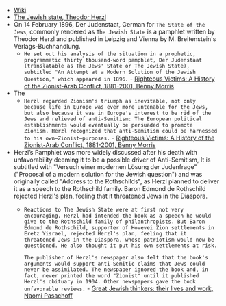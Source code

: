 - [Wiki](https://en.wikipedia.org/wiki/Der_Judenstaat)
- [The Jewish state, Theodor Herzl](https://static1.squarespace.com/static/63e00eeb55ece71cc0dc63e3/t/654184d9ad047a58af45697b/1698792668549/142536285-The-Jewish-State-By-Theodor-Herzl.pdf)
- On 14 February 1896, Der Judenstaat, German for `The State of the Jews`, commonly rendered as `The Jewish State` is a pamphlet written by Theodor Herzl and published in Leipzig and Vienna by M. Breitenstein's Verlags-Buchhandlung.
	- `He set out his analysis of the situation in a prophetic, programmatic thirty thousand-word pamphlet, Der Judenstaat (translatable as The Jews' State or The Jewish State), subtitled "An Attempt at a Modern Solution of the Jewish Question," which appeared in 1896.` - [Righteous Victims: A History of the Zionist-Arab Conflict, 1881-2001, Benny Morris](https://gateway.pinata.cloud/ipfs/bafykbzaced6rtb5d4wthw3wapbnqafd3w7znfmikvzx43dqifs5amzbyzltas?filename=Righteous%20Victims%3A%20A%20History%20of%20the%20Zionist-Arab%20Conflict%2C%20--%20Benny%20Morris%20--%202001%20--%20Vintage%20--%209780679744757%20--%200ffdde5f35058146403a55786f6cfc18%20--%20Anna%E2%80%99s%20Archive.pdf)
- The
	- `Herzl regarded Zionism's triumph as inevitable, not only because life in Europe was ever more untenable for the Jews, but also because it was in Europe's interest to be rid of the Jews and relieved of anti-Semitism: The European political establishments would eventually be persuaded to promote Zionism. Herzl recognized that anti-Semitism could be harnessed to his own—Zionist—purposes.` - [Righteous Victims: A History of the Zionist-Arab Conflict, 1881-2001, Benny Morris](https://gateway.pinata.cloud/ipfs/bafykbzaced6rtb5d4wthw3wapbnqafd3w7znfmikvzx43dqifs5amzbyzltas?filename=Righteous%20Victims%3A%20A%20History%20of%20the%20Zionist-Arab%20Conflict%2C%20--%20Benny%20Morris%20--%202001%20--%20Vintage%20--%209780679744757%20--%200ffdde5f35058146403a55786f6cfc18%20--%20Anna%E2%80%99s%20Archive.pdf)
- Herzl’s Pamphlet was more widely discussed after his death with unfavorability deeming it to be a possible driver of Anti-Semitism, It is subtitled with "Versuch einer modernen Lösung der Judenfrage" ("Proposal of a modern solution for the Jewish question") and was originally called "Address to the Rothschilds", as Herzl planned to deliver it as a speech to the Rothschild family. Baron Edmond de Rothschild rejected Herzl's plan, feeling that it threatened Jews in the Diaspora.
	- `Reactions to The Jewish State were at first not very encouraging. Herzl had intended the book as a speech he would give to the Rothschild family of philanthropists. But Baron Edmond de Rothschild, supporter of Hovevei Zion settlements in Eretz Yisrael, rejected Herzl's plan, feeling that it threatened Jews in the Diaspora, whose patriotism would now be questioned. He also thought it put his own settlements at risk.`
	  
	  `The publisher of Herzl's newspaper also felt that the book's arguments would support anti-Semitic claims that Jews could never be assimilated. The newspaper ignored the book and, in fact, never printed the word "Zionist" until it published Herzl's obituary in 1904. Other newspapers gave the book unfavorable reviews.` - [Great Jewish thinkers: their lives and work, Naomi Pasachoff](https://archive.org/details/greatjewishthink0000pasa/page/96/mode/2up)